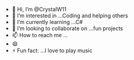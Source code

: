 - 👋 Hi, I’m @CrystalW11
- 👀 I’m interested in ...Coding and helping others
- 🌱 I’m currently learning ...C#
- 💞️ I’m looking to collaborate on ...fun projects
- 📫 How to reach me ...
- 😄 
- ⚡ Fun fact: ...I love to play music

<!---
CrystalW11/CrystalW11 is a ✨ special ✨ repository because its `README.md` (this file) appears on your GitHub profile.
You can click the Preview link to take a look at your changes.
--->
